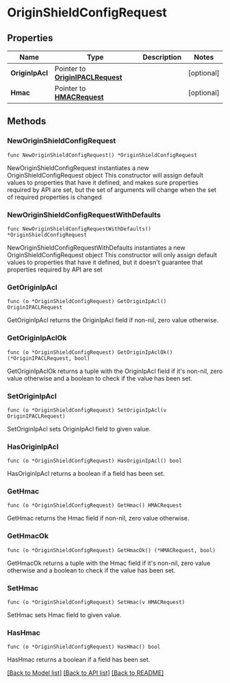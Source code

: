 # OriginShieldConfigRequest

## Properties

Name | Type | Description | Notes
------------ | ------------- | ------------- | -------------
**OriginIpAcl** | Pointer to [**OriginIPACLRequest**](OriginIPACLRequest.md) |  | [optional] 
**Hmac** | Pointer to [**HMACRequest**](HMACRequest.md) |  | [optional] 

## Methods

### NewOriginShieldConfigRequest

`func NewOriginShieldConfigRequest() *OriginShieldConfigRequest`

NewOriginShieldConfigRequest instantiates a new OriginShieldConfigRequest object
This constructor will assign default values to properties that have it defined,
and makes sure properties required by API are set, but the set of arguments
will change when the set of required properties is changed

### NewOriginShieldConfigRequestWithDefaults

`func NewOriginShieldConfigRequestWithDefaults() *OriginShieldConfigRequest`

NewOriginShieldConfigRequestWithDefaults instantiates a new OriginShieldConfigRequest object
This constructor will only assign default values to properties that have it defined,
but it doesn't guarantee that properties required by API are set

### GetOriginIpAcl

`func (o *OriginShieldConfigRequest) GetOriginIpAcl() OriginIPACLRequest`

GetOriginIpAcl returns the OriginIpAcl field if non-nil, zero value otherwise.

### GetOriginIpAclOk

`func (o *OriginShieldConfigRequest) GetOriginIpAclOk() (*OriginIPACLRequest, bool)`

GetOriginIpAclOk returns a tuple with the OriginIpAcl field if it's non-nil, zero value otherwise
and a boolean to check if the value has been set.

### SetOriginIpAcl

`func (o *OriginShieldConfigRequest) SetOriginIpAcl(v OriginIPACLRequest)`

SetOriginIpAcl sets OriginIpAcl field to given value.

### HasOriginIpAcl

`func (o *OriginShieldConfigRequest) HasOriginIpAcl() bool`

HasOriginIpAcl returns a boolean if a field has been set.

### GetHmac

`func (o *OriginShieldConfigRequest) GetHmac() HMACRequest`

GetHmac returns the Hmac field if non-nil, zero value otherwise.

### GetHmacOk

`func (o *OriginShieldConfigRequest) GetHmacOk() (*HMACRequest, bool)`

GetHmacOk returns a tuple with the Hmac field if it's non-nil, zero value otherwise
and a boolean to check if the value has been set.

### SetHmac

`func (o *OriginShieldConfigRequest) SetHmac(v HMACRequest)`

SetHmac sets Hmac field to given value.

### HasHmac

`func (o *OriginShieldConfigRequest) HasHmac() bool`

HasHmac returns a boolean if a field has been set.


[[Back to Model list]](../README.md#documentation-for-models) [[Back to API list]](../README.md#documentation-for-api-endpoints) [[Back to README]](../README.md)


